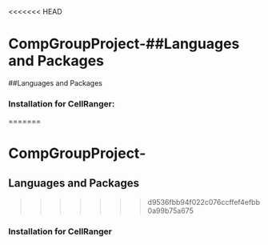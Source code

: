 <<<<<<< HEAD
# CompGroupProject-##Languages and Packages
##Languages and Packages
### Installation for CellRanger: 
=======
# CompGroupProject-
## Languages and Packages
>>>>>>> d9536fbb94f022c076ccffef4efbb0a99b75a675
### Installation for CellRanger
